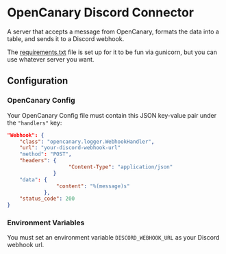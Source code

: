 # OpenCanary Discord Connector

A server that accepts a message from OpenCanary, formats the data into a table, and sends it to a Discord webhook.

The [requirements.txt](requirements.txt) file is set up for it to be fun via gunicorn, but you can use whatever server you want. 

## Configuration

### OpenCanary Config

Your OpenCanary Config file must contain this JSON key-value pair under the `"handlers"` key:

```json
"Webhook": {
    "class": "opencanary.logger.WebhookHandler",
    "url": "your-discord-webhook-url"
    "method": "POST",
    "headers": {
                    "Content-Type": "application/json"
               }
    "data": {
                "content": "%(message)s"
            },
    "status_code": 200
}
```

### Environment Variables

You must set an environment variable `DISCORD_WEBHOOK_URL` as your Discord webhook url.
